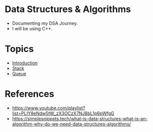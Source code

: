 # Data Structures & Algorithms
- Documenting my DSA Journey.
- I will be using C++.

# Topics
- [Introduction](intro.md)
- [Stack](stack/stack.md)
- [Queue](Queue/queue.md)
# References
- https://www.youtube.com/playlist?list=PLIY8eNdw5tW_zX3OCzX7NJ8bL1p6pWfgG
- https://simplesnippets.tech/what-is-data-structures-what-is-an-algorithm-why-do-we-need-data-structures-algorithms/